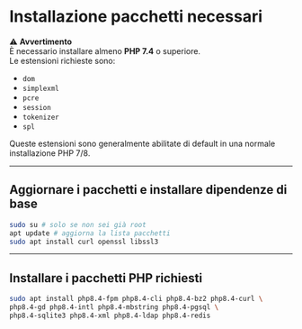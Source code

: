 # Installazione pacchetti necessari

⚠️ **Avvertimento**  
È necessario installare almeno **PHP 7.4** o superiore.  
Le estensioni richieste sono:  
- `dom`  
- `simplexml`  
- `pcre`  
- `session`  
- `tokenizer`  
- `spl`  

Queste estensioni sono generalmente abilitate di default in una normale installazione PHP 7/8.

---

## Aggiornare i pacchetti e installare dipendenze di base

```bash
sudo su # solo se non sei già root
apt update # aggiorna la lista pacchetti
sudo apt install curl openssl libssl3
```

---

## Installare i pacchetti PHP richiesti

```bash
sudo apt install php8.4-fpm php8.4-cli php8.4-bz2 php8.4-curl \
php8.4-gd php8.4-intl php8.4-mbstring php8.4-pgsql \
php8.4-sqlite3 php8.4-xml php8.4-ldap php8.4-redis
```
